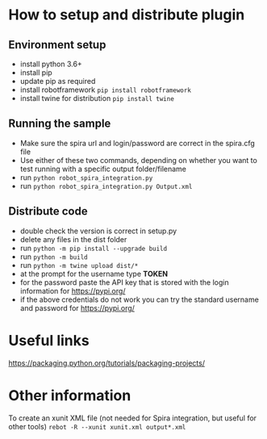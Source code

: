 # How to setup and distribute plugin

## Environment setup
- install python 3.6+
- install pip
- update pip as required
- install robotframework `pip install robotframework`
- install twine for distribution `pip install twine`

## Running the sample
- Make sure the spira url and login/password are correct in the spira.cfg file
- Use either of these two commands, depending on whether you want to test running with a specific output folder/filename
- run `python robot_spira_integration.py`
- run `python robot_spira_integration.py Output.xml`

## Distribute code
- double check the version is correct in setup.py
- delete any files in the dist folder
- run `python -m pip install --upgrade build`
- run `python -m build`
- run `python -m twine upload dist/*`
- at the prompt for the username type __TOKEN__
- for the password paste the API key that is stored with the login information for https://pypi.org/
- if the above credentials do not work you can try the standard username and password for https://pypi.org/

# Useful links
https://packaging.python.org/tutorials/packaging-projects/

# Other information
To create an xunit XML file (not needed for Spira integration, but useful for other tools)
`rebot -R --xunit xunit.xml output*.xml`
